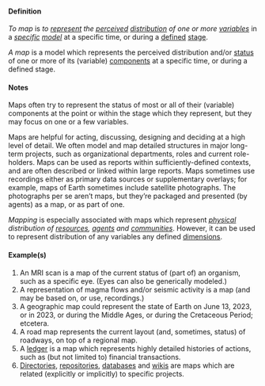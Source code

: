 #### Definition

*To map* is *to [represent](https://github.com/gcassel/Modular-Organization-Terminology/blob/master/terms/represent.md) the [perceived](https://github.com/gcassel/Modular-Organization-Terminology/blob/master/terms/perceive.md) [distribution](https://github.com/gcassel/Modular-Organization-Terminology/blob/master/terms/distribute.md) of one or more [variables](https://github.com/gcassel/Modular-Organization-Terminology/blob/master/terms/variable.md)* in a *[specific](https://github.com/gcassel/Modular-Organization-Terminology/blob/master/terms/specific.md) [model](https://github.com/gcassel/Modular-Organization-Terminology/blob/master/terms/model.md)* at a specific time, or during a [defined](https://github.com/gcassel/Modular-Organizing-Terminology/blob/master/terms/define.md) [stage](https://github.com/gcassel/Modular-Organizing-Terminology/blob/master/terms/stage.md).

*A map* is a model which represents the perceived distribution and/or [status](https://github.com/gcassel/Modular-Organization-Terminology/blob/master/terms/status.md) of one or more of its (variable) [components](https://github.com/gcassel/Modular-Organization-Terminology/blob/master/terms/component.md) at a specific time, or during a defined stage.

#### Notes

Maps often try to represent the status of most or all of their (variable) components at the point or within the stage which they represent, but they may focus on one or a few variables.  

Maps are helpful for acting, discussing, designing and deciding at a high level of detail.  We often model and map detailed structures in major long-term projects, such as organizational departments, roles and current role-holders.  Maps can be used as reports within sufficiently-defined contexts, and are often described or linked within large reports.  Maps sometimes use recordings either as primary data sources or supplementary overlays; for example, maps of Earth sometimes include satellite photographs.  The photographs per se aren’t maps, but they’re packaged and presented (by agents) as a map, or as part of one. 

*Mapping* is especially associated with maps which represent *[physical](https://github.com/gcassel/Modular-Organization-Terminology/blob/master/terms/physical.md) distribution of [resources](https://github.com/gcassel/Modular-Organizing-Terminology/blob/master/terms/resource.md), [agents](https://github.com/gcassel/Modular-Organizing-Terminology/blob/master/terms/agent.md) and [communities](https://github.com/gcassel/Modular-Organizing-Terminology/blob/master/terms/community.md)*.  However, it can be used to represent distribution of any variables any defined [dimensions](https://github.com/gcassel/Modular-Organization-Terminology/blob/master/terms/).

#### Example(s)

1. An MRI scan is a map of the current status of (part of) an organism, such as a specific eye.  (Eyes can also be generically modeled.)
2. A representation of magma flows and/or seismic activity is a map (and may be based on, or use, recordings.)
3. A geographic map could represent the state of Earth on June 13, 2023, or in 2023, or during the Middle Ages, or during the Cretaceous Period; etcetera.
4. A road map represents the current layout (and, sometimes, status) of roadways, on top of a regional map.
5. A [ledger](https://github.com/gcassel/Modular-Organization-Terminology/blob/master/terms/ledger.md) is a map which represents highly detailed histories of actions, such as (but not limited to) financial transactions.
6. [Directories](https://github.com/gcassel/Modular-Organization-Terminology/blob/master/terms/directory.md), [repositories](https://github.com/gcassel/Modular-Organization-Terminology/blob/master/terms/repository.md), [databases](https://github.com/gcassel/Modular-Organization-Terminology/blob/master/terms/database.md) and [wikis](https://github.com/gcassel/Modular-Organization-Terminology/blob/master/terms/wiki.md) are maps which are related (explicitly or implicitly) to specific projects.  
